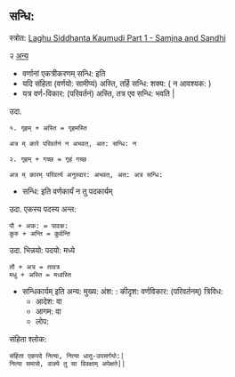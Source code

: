 ## सन्धि:

स्त्रोत: [Laghu Siddhanta Kaumudi Part 1 - Samjna and Sandhi](https://www.youtube.com/watch?v=Z_FLFm0bYn4&list=PLmozlYyYE-EQyN06EzYJlnRRjE_qSJ-wc&index=35)

२ [अन्य](https://ubcsanskrit.ca/lesson3/sandhirules.html)

- वर्णानां एकत्रीकरणम् सन्धि: इति
- यदि संहिता (वर्णयो: सामीप्यं) अस्ति, तर्हि सन्धि: शक्य: ( न आवश्यक: )
- यत्र वर्ण-विकार: (परिवर्तनं) अस्ति, तत्र एव सन्धि: भवति |

उदा.
```
१. गृहम् + अस्ति = गृहमस्ति

अत्र म् कारे परिवर्तनं न अभवत्, अत: सन्धि: न 

२. गृहम् + गच्छ = गृहं गच्छ

अत्र म् कारम् परिवर्त्य अनुस्वार: अभवत्, अत: अत्र सन्धि:
```

- सन्धि: इति वर्णकार्यं न तु पदकार्यम्

उदा. एकस्य पदस्य अन्त:

```
पौ + अक: = पावक:
कुरु + अन्ति = कुर्वन्ति 
```

उदा. भिन्नयो: पदयो: मध्ये

```
तौ + अत्र = तावत्र
मधु + अस्ति = मध्वस्ति
```

- सन्धिकार्यम् इति अन्य: मुख्य: अंश: : कीदृश: वर्णविकार: (परिवर्तनम्) त्रिविध:
  -   आदेश: वा
  -   आगम: वा
  -   लोप:

संहिता श्लोक:

```
संहिता एकपदे नित्या, नित्या धातु-उपसर्गयो:|
नित्या समासे, वाक्ये तु सा विवक्षाम् अपेक्षते||
```
